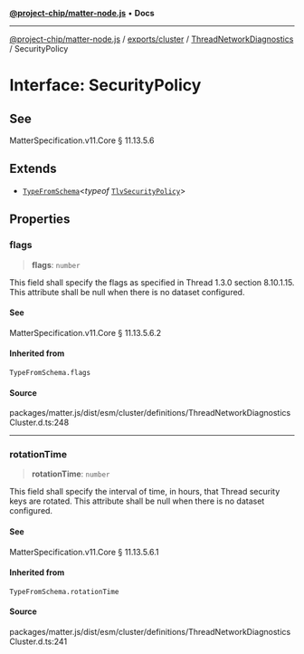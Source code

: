 [**@project-chip/matter-node.js**](../../../../../README.md) • **Docs**

***

[@project-chip/matter-node.js](../../../../../modules.md) / [exports/cluster](../../../README.md) / [ThreadNetworkDiagnostics](../README.md) / SecurityPolicy

# Interface: SecurityPolicy

## See

MatterSpecification.v11.Core § 11.13.5.6

## Extends

- [`TypeFromSchema`](../../../../tlv/README.md#typefromschemas)\<*typeof* [`TlvSecurityPolicy`](../README.md#tlvsecuritypolicy)\>

## Properties

### flags

> **flags**: `number`

This field shall specify the flags as specified in Thread 1.3.0 section 8.10.1.15. This attribute shall be
null when there is no dataset configured.

#### See

MatterSpecification.v11.Core § 11.13.5.6.2

#### Inherited from

`TypeFromSchema.flags`

#### Source

packages/matter.js/dist/esm/cluster/definitions/ThreadNetworkDiagnosticsCluster.d.ts:248

***

### rotationTime

> **rotationTime**: `number`

This field shall specify the interval of time, in hours, that Thread security keys are rotated. This
attribute shall be null when there is no dataset configured.

#### See

MatterSpecification.v11.Core § 11.13.5.6.1

#### Inherited from

`TypeFromSchema.rotationTime`

#### Source

packages/matter.js/dist/esm/cluster/definitions/ThreadNetworkDiagnosticsCluster.d.ts:241
